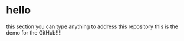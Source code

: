 # hello
this section you can type anything to address this repository
this is the demo for the GitHub!!!!
